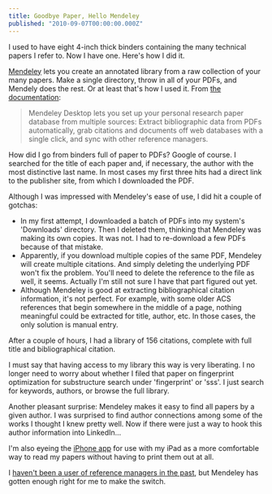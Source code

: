 ```yaml
---
title: Goodbye Paper, Hello Mendeley
published: "2010-09-07T00:00:00.000Z"
---
```


I used to have eight 4-inch thick binders containing the many technical papers I refer to. Now I have one. Here's how I did it.

[Mendeley](http://www.mendeley.com/) lets you create an annotated library from a raw collection of your many papers. Make a single directory, throw in all of your PDFs, and Mendely does the rest. Or at least that's how I used it. From [the documentation](http://www.mendeley.com/bibliography-maker-database-generator/):

>  Mendeley Desktop lets you set up your personal research paper database from multiple sources: Extract bibliographic data from PDFs automatically, grab citations and documents off web databases with a single click, and sync with other reference managers.

How did I go from binders full of paper to PDFs? Google of course. I searched for the title of each paper and, if necessary, the author with the most distinctive last name. In most cases my first three hits had a direct link to the publisher site, from which I downloaded the PDF.

Although I was impressed with Mendeley's ease of use, I did hit a couple of gotchas:

-  In my first attempt, I downloaded a batch of PDFs into my system's 'Downloads' directory. Then I deleted them, thinking that Mendeley was making its own copies. It was not. I had to re-download a few PDFs because of that mistake.
-  Apparently, if you download multiple copies of the same PDF, Mendeley will create multiple citations. And simply deleting the underlying PDF won't fix the problem. You'll need to delete the reference to the file as well, it seems. Actually I'm still not sure I have that part figured out yet.
-  Although Mendeley is good at extracting bibliographical citation information, it's not perfect. For example, with some older ACS references that begin somewhere in the middle of a page, nothing meaningful could be extracted for title, author, etc. In those cases, the only solution is manual entry.

After a couple of hours, I had a library of 156 citations, complete with full title and bibliographical citation.

I must say that having access to my library this way is very liberating. I no longer need to worry about whether I filed that paper on fingerprint optimization for substructure search under 'fingerprint' or 'sss'. I just search for keywords, authors, or browse the full library.

Another pleasant surprise: Mendeley makes it easy to find all papers by a given author. I was surprised to find author connections among some of the works I thought I knew pretty well. Now if there were just a way to hook this author information into LinkedIn...

I'm also eyeing the [iPhone app](http://www.mendeley.com/blog/design-research-tools/our-first-iphone-app-has-arrived/) for use with my iPad as a more comfortable way to read my papers without having to print them out at all.

I [haven't been a user of reference managers in the past](/articles/2007/03/22/why-i-still-dont-use-connotea), but Mendeley has gotten enough right for me to make the switch.